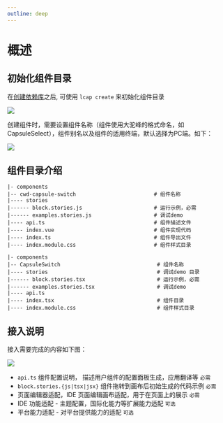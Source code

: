 ```yaml
---
outline: deep
---
```

<script setup>
import { VTCodeGroup, VTCodeGroupTab } from '../../.vitepress/components'
</script>

# 概述


## 初始化组件目录

在[创建依赖库](../get-started/init.md)之后, 可使用 `lcap create` 来初始化组件目录

![](/images/create-component.png)

创建组件时，需要设置组件名称（组件使⽤大驼峰的格式命名，如CapsuleSelect），组件别名以及组件的适用终端，默认选择为PC端。如下：

![](/images/create-component1.png)

## 组件目录介绍

<VTCodeGroup>
  <VTCodeGroupTab label="Vue2">

  ```
  |- components
  |-- cwd-capsule-switch                         # 组件名称
  |---- stories
  |------ block.stories.js                       # 运行示例，必需
  |------ examples.stories.js                    # 调试demo
  |---- api.ts                                   # 组件描述文件
  |---- index.vue                                # 组件实现代码
  |---- index.ts                                 # 组件导出文件
  |---- index.module.css                         # 组件样式目录
  ```

  </VTCodeGroupTab>
  <VTCodeGroupTab label="React">

  ```
  |- components
  |-- CapsuleSwitch                               # 组件名称
  |---- stories                                   # 调试demo 目录
  |------ block.stories.tsx                       # 运行示例，必需
  |------ examples.stories.tsx                    # 调试demo
  |---- api.ts
  |---- index.tsx                                 # 组件目录
  |---- index.module.css                          # 组件样式目录
  ```

  </VTCodeGroupTab>
</VTCodeGroup>

## 接入说明

接入需要完成的内容如下图：

![](/images/component.png)

* `api.ts` 组件配置说明， 描述用户组件的配置面板生成，应用翻译等 `必需`
* `block.stories.{js|tsx|jsx}` 组件拖转到画布后初始生成的代码示例 `必需`
* 页面编辑器适配，IDE 页面编辑画布适配，用于在页面上的展示 `必需`
* IDE 功能适配 - 主题配置，国际化能力等扩展能力适配 `可选`
* 平台能力适配 - 对平台提供能力的适配 `可选`

